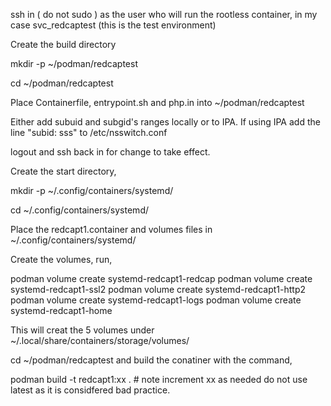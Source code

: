 ssh in ( do not sudo ) as the user who will run the rootless container, in my case svc_redcaptest (this is the test environment)

Create the build directory

mkdir -p ~/podman/redcaptest

cd ~/podman/redcaptest

Place Containerfile, entrypoint.sh and php.in into  ~/podman/redcaptest

Either add subuid and subgid's ranges locally or to IPA. If using IPA add the line "subid: sss" to /etc/nsswitch.conf

logout and ssh back in for change to take effect.

Create the start directory,

mkdir -p ~/.config/containers/systemd/

cd ~/.config/containers/systemd/

Place the redcapt1.container and volumes files in ~/.config/containers/systemd/

Create the volumes, run,

podman volume create systemd-redcapt1-redcap
podman volume create systemd-redcapt1-ssl2
podman volume create systemd-redcapt1-http2
podman volume create systemd-redcapt1-logs
podman volume create systemd-redcapt1-home

This will creat the 5 volumes under ~/.local/share/containers/storage/volumes/

cd ~/podman/redcaptest  and build the conatiner with the command,

podman build -t redcapt1:xx .  # note increment xx as needed do not use latest as it is considfered bad practice.

